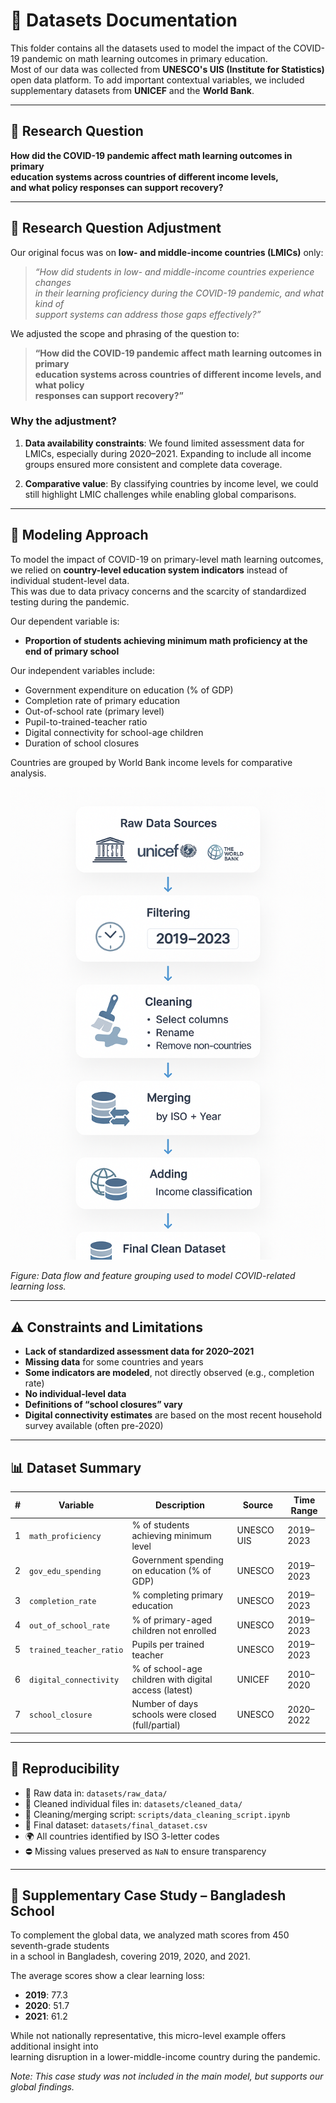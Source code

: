 # 📂 Datasets Documentation

This folder contains all the datasets used to model the impact of
 the COVID-19 pandemic on math learning outcomes in primary education.  
Most of our data was collected from **UNESCO's UIS (Institute for Statistics)**
 open data platform. To add important contextual variables, we included supplementary
  datasets from **UNICEF** and the **World Bank**.

---

## 🎯 Research Question

**How did the COVID-19 pandemic affect math learning outcomes in primary  
education systems across countries of different income levels,  
and what policy responses can support recovery?**

---

## 🔄 Research Question Adjustment

Our original focus was on **low- and middle-income countries (LMICs)** only:

> *“How did students in low- and middle-income countries experience changes  
in their learning proficiency during the COVID-19 pandemic, and what kind of  
support systems can address those gaps effectively?”*

We adjusted the scope and phrasing of the question to:

> **“How did the COVID-19 pandemic affect math learning outcomes in primary  
education systems across countries of different income levels, and what policy  
responses can support recovery?”**

### Why the adjustment?

1. **Data availability constraints**: We found limited assessment
    data for LMICs, especially during 2020–2021. Expanding to include all income
     groups ensured more consistent and complete data coverage.

2. **Comparative value**: By classifying countries by income level, we could
    still highlight LMIC challenges while enabling global comparisons.

---

## 🧠 Modeling Approach

To model the impact of COVID-19 on primary-level math learning outcomes,  
we relied on **country-level education system indicators** instead of
 individual student-level data.  
This was due to data privacy concerns and the scarcity of standardized
 testing during the pandemic.

Our dependent variable is:

- **Proportion of students achieving minimum math proficiency
   at the end of primary school**

Our independent variables include:

- Government expenditure on education (% of GDP)
- Completion rate of primary education
- Out-of-school rate (primary level)
- Pupil-to-trained-teacher ratio
- Digital connectivity for school-age children
- Duration of school closures

Countries are grouped by World Bank income levels for comparative analysis.

![Modeling Diagram](../notes/visuals/model.png)

*Figure: Data flow and feature grouping used to model COVID-related learning loss.*

---

## ⚠️ Constraints and Limitations

- **Lack of standardized assessment data for 2020–2021**
- **Missing data** for some countries and years
- **Some indicators are modeled**, not directly observed (e.g., completion rate)
- **No individual-level data**
- **Definitions of “school closures” vary**
- **Digital connectivity estimates** are based on the most recent
   household survey available (often pre-2020)

---

## 📊 Dataset Summary

| # | Variable                  | Description                                              | Source     | Time Range   |
|---|---------------------------|----------------------------------------------------------|------------|--------------|
| 1 | `math_proficiency`        | % of students achieving minimum level                   | UNESCO UIS | 2019–2023    |
| 2 | `gov_edu_spending`        | Government spending on education (% of GDP)             | UNESCO     | 2019–2023    |
| 3 | `completion_rate`         | % completing primary education                          | UNESCO     | 2019–2023    |
| 4 | `out_of_school_rate`      | % of primary-aged children not enrolled                 | UNESCO     | 2019–2023    |
| 5 | `trained_teacher_ratio`   | Pupils per trained teacher                              | UNESCO     | 2019–2023    |
| 6 | `digital_connectivity`    | % of school-age children with digital access (latest)   | UNICEF     | 2010–2020    |
| 7 | `school_closure`          | Number of days schools were closed (full/partial)       | UNESCO     | 2020–2022    |

---

## 🔁 Reproducibility

- 📁 Raw data in: `datasets/raw_data/`  
- 📁 Cleaned individual files in: `datasets/cleaned_data/`  
- 📜 Cleaning/merging script: `scripts/data_cleaning_script.ipynb`  
- 📄 Final dataset: `datasets/final_dataset.csv`  
- 🌍 All countries identified by ISO 3-letter codes  
- ⛔ Missing values preserved as `NaN` to ensure transparency

---

## 📍 Supplementary Case Study – Bangladesh School

To complement the global data, we analyzed math scores from
 450 seventh-grade students  
in a school in Bangladesh, covering 2019, 2020, and 2021.  

The average scores show a clear learning loss:

- **2019**: 77.3
- **2020**: 51.7
- **2021**: 61.2

While not nationally representative, this micro-level example
 offers additional insight into  
learning disruption in a lower-middle-income country during the pandemic.

*Note: This case study was not included in the main model,
 but supports our global findings.*
